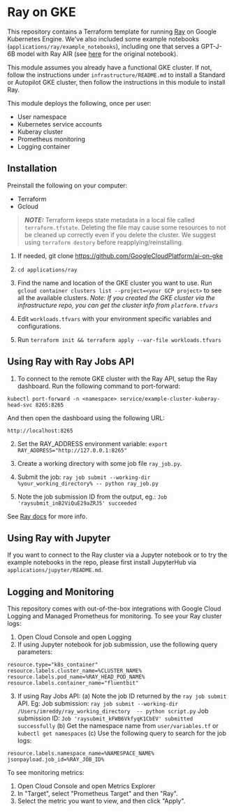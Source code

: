# Ray on GKE

This repository contains a Terraform template for running [Ray](https://www.ray.io/) on Google Kubernetes Engine.
We've also included some example notebooks (`applications/ray/example_notebooks`), including one that serves a GPT-J-6B model with Ray AIR (see
[here](https://docs.ray.io/en/master/ray-air/examples/gptj_serving.html) for the original notebook).

This module assumes you already have a functional GKE cluster. If not, follow the instructions under `infrastructure/README.md`
to install a Standard or Autopilot GKE cluster, then follow the instructions in this module to install Ray. 

This module deploys the following, once per user:
* User namespace
* Kubernetes service accounts
* Kuberay cluster
* Prometheus monitoring
* Logging container

## Installation

Preinstall the following on your computer:
* Terraform 
* Gcloud

> **_NOTE:_** Terraform keeps state metadata in a local file called `terraform.tfstate`. Deleting the file may cause some resources to not be cleaned up correctly even if you delete the cluster. We suggest using `terraform destory` before reapplying/reinstalling.

1. If needed, git clone https://github.com/GoogleCloudPlatform/ai-on-gke

2. `cd applications/ray`

3. Find the name and location of the GKE cluster you want to use.
   Run `gcloud container clusters list --project=<your GCP project>` to see all the available clusters.
   _Note: If you created the GKE cluster via the infrastructure repo, you can get the cluster info from `platform.tfvars`_

4. Edit `workloads.tfvars` with your environment specific variables and configurations.

5. Run `terraform init && terraform apply --var-file workloads.tfvars`


## Using Ray with Ray Jobs API

1. To connect to the remote GKE cluster with the Ray API, setup the Ray dashboard.
Run the following command to port-forward:
```
kubectl port-forward -n <namespace> service/example-cluster-kuberay-head-svc 8265:8265
```

And then open the dashboard using the following URL:
```
http://localhost:8265
```

2. Set the RAY_ADDRESS environment variable:
`export RAY_ADDRESS="http://127.0.0.1:8265"` 

3. Create a working directory with some job file `ray_job.py`.

4. Submit the job:
`ray job submit --working-dir %your_working_directory% -- python ray_job.py`

5. Note the job submission ID from the output, eg.:
`Job 'raysubmit_inB2ViQuE29aZRJ5' succeeded`

See [Ray docs](https://docs.ray.io/en/latest/cluster/running-applications/job-submission/quickstart.html#submitting-a-job) for more info.

## Using Ray with Jupyter

If you want to connect to the Ray cluster via a Jupyter notebook or to try the example notebooks in the repo, please
first install JupyterHub via `applications/jupyter/README.md`.

## Logging and Monitoring

This repository comes with out-of-the-box integrations with Google Cloud Logging
and Managed Prometheus for monitoring. To see your Ray cluster logs:

1. Open Cloud Console and open Logging
2. If using Jupyter notebook for job submission, use the following query parameters:
```
resource.type="k8s_container"
resource.labels.cluster_name=%CLUSTER_NAME%
resource.labels.pod_name=%RAY_HEAD_POD_NAME%
resource.labels.container_name="fluentbit"
```
3. If using Ray Jobs API:
(a) Note the job ID returned by the `ray job submit` API.
Eg: Job submission: `ray job submit --working-dir /Users/imreddy/ray_working_directory  -- python script.py`
    Job submission ID: `Job 'raysubmit_kFWB6VkfyqK1CbEV' submitted successfully`
(b) Get the namespace name from `user/variables.tf` or `kubectl get namespaces`
(c) Use the following query to search for the job logs:

```
resource.labels.namespace_name=%NAMESPACE_NAME%
jsonpayload.job_id=%RAY_JOB_ID%
```

To see monitoring metrics:
1. Open Cloud Console and open Metrics Explorer
2. In "Target", select "Prometheus Target" and then "Ray".
3. Select the metric you want to view, and then click "Apply".